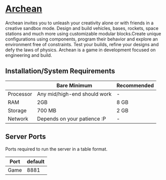 # [Archean](https://archean.space/) 

Archean invites you to unleash your creativity alone or with friends in a creative sandbox mode. 
Design and build vehicles, bases, rockets, space stations and much more using customizable modular blocks.Create unique configurations using components, program their behavior and explore an environment free of constraints.
Test your builds, refine your designs and defy the laws of physics.
Archean is a game in development focused on engineering and build.

## Installation/System Requirements
|  | Bare Minimum | Recommended |
|---------|---------|---------|
| Processor | Any mid/high-end should work | -|
| RAM | 2GB | 8 GB |
| Storage | 700 MB | 2 GB |
| Network | Depends on your patience :P |- |

## Server Ports

Ports required to run the server in a table format.

| Port    | default |
|---------|---------|
| Game    | 8881    |